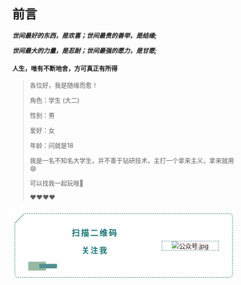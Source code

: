 # 前言
*<b>世间最好的东西，是欢喜；世间最贵的善举，是结缘;</b>*</p>
*<b>世间最大的力量，是忍耐；世间最强的愿力，是甘愿;</b>*

#### 人生，唯有不断地舍，方可真正有所得 
>各位好，我是随缘而愈！
>
>角色：学生 (大二)
>
>性别：男 
>
>爱好：女
>
>年龄：问就是18
>
>我是一名不知名大学生，并不善于钻研技术，主打一个拿来主义，拿来就用😄
>
>可以找我一起玩哦🤭
>
>
>❤️❤️❤️❤️
<section data-id="10079" class="v3editor " style="border: 0px none; padding: 0px;" data-tools-id="37928"><section style="margin:10px 0px 10px 10px;"><section style="display: flex;justify-content: center;align-items:flex-start;"><section style="width: 30px;height: 30px;border-right:1px solid #187676;background: #fefefe;flex-shrink: 0;margin-left: -26px;margin-bottom: -16px;transform: rotate(45deg);-webkit-transform: rotate(45deg);-moz-transform: rotate(45deg);-ms-transform: rotate(45deg);-o-transform: rotate(45deg);" data-width="30px"></section><section style="margin-left: -16px; margin-top: 14px; border-style: dashed; border-width: 1px; border-color: #187676; background-color: #fefefe; border-radius: 8px; box-sizing: border-box; padding: 15px 30px; width: 100%; text-align: center;" data-width="100%"><section style="display: flex;justify-content:center;align-items:center;"><section style="width:70%;" data-width="70%"><p style="letter-spacing: 3px;"><span style="color: #187676;"><strong><span style="font-size: 18px; letter-spacing: 3px;">扫描二维码</span></strong></span></p><p style="letter-spacing: 3px;"><span style="color: #187676;"><strong><span style="color: #187676; font-size: 17px; letter-spacing: 3px;">关注我</span></strong></span></p><section style="display: flex;align-items:center;"><section style="width:40px;height:20px;background-color:#95ba9f;" data-width="40px"></section><section style="margin-left:-15px;width:40px;height:10px;background-color:#538f8f;" data-width="40px"></section></section></section><section style="width:30%;" data-width="30%"><section style="border-style: dashed;border-width: 1px;border-radius: 0px;border-color: #538f8f;" class=""><img src="http://bjimg01.weijulu.com/151430*20230425232716*168243643613.jpg" title="正在上传..." alt="公众号.jpg" data-tools-id="42297" _src="http://bjimg01.weijulu.com/151430*20230425232716*168243643613.jpg" style="z-index: -1; cursor: pointer; text-align: center; white-space: normal; background-color: #fff2f2;"></section></section></section></section></section></section></section>

